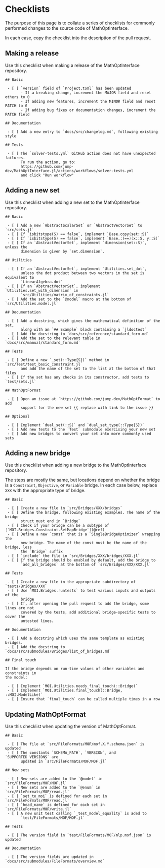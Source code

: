 # Checklists

The purpose of this page is to collate a series of checklists for commonly
performed changes to the source code of MathOptInterface.

In each case, copy the checklist into the description of the pull request.

## Making a release

Use this checklist when making a release of the MathOptInterface repository.

```
## Basic

 - [ ] `version` field of `Project.toml` has been updated
       - If a breaking change, increment the MAJOR field and reset others to 0
       - If adding new features, increment the MINOR field and reset PATCH to 0
       - If adding bug fixes or documentation changes, increment the PATCH field

## Documentation

 - [ ] Add a new entry to `docs/src/changelog.md`, following existing style

## Tests

 - [ ] The `solver-tests.yml` GitHub action does not have unexpected failures.
       To run the action, go to:
       https://github.com/jump-dev/MathOptInterface.jl/actions/workflows/solver-tests.yml
       and click "Run workflow"
```

## Adding a new set

Use this checklist when adding a new set to the MathOptInterface repository.

```
## Basic

 - [ ] Add a new `AbstractScalarSet` or `AbstractVectorSet` to `src/sets.jl`
 - [ ] If `isbitstype(S) == false`, implement `Base.copy(set::S)`
 - [ ] If `isbitstype(S) == false`, implement `Base.:(==)(x::S, y::S)`
 - [ ] If an `AbstractVectorSet`, implement `dimension(set::S)`, unless the
       dimension is given by `set.dimension`.

## Utilities

 - [ ] If an `AbstractVectorSet`, implement `Utilities.set_dot`,
       unless the dot product between two vectors in the set is equivalent to
       `LinearAlgebra.dot`
 - [ ] If an `AbstractVectorSet`, implement `Utilities.set_with_dimension` in
       `src/Utilities/matrix_of_constraints.jl`
 - [ ] Add the set to the `@model` macro at the bottom of `src/Utilities.model.jl`

## Documentation

 - [ ] Add a docstring, which gives the mathematical definition of the set,
       along with an `## Example` block containing a `jldoctest`
 - [ ] Add the docstring to `docs/src/reference/standard_form.md`
 - [ ] Add the set to the relevant table in `docs/src/manual/standard_form.md`

## Tests

 - [ ] Define a new `_set(::Type{S})` method in `src/Test/test_basic_constraint.jl`
       and add the name of the set to the list at the bottom of that files
 - [ ] If the set has any checks in its constructor, add tests to `test/sets.jl`

## MathOptFormat

 - [ ] Open an issue at `https://github.com/jump-dev/MathOptFormat` to add
       support for the new set {{ replace with link to the issue }}

## Optional

 - [ ] Implement `dual_set(::S)` and `dual_set_type(::Type{S})`
 - [ ] Add new tests to the `Test` submodule exercising your new set
 - [ ] Add new bridges to convert your set into more commonly used sets
```

## Adding a new bridge

Use this checklist when adding a new bridge to the MathOptInterface repository.

The steps are mostly the same, but locations depend on whether the bridge is a
`Constraint`, `Objective`, or `Variable` bridge. In each case below, replace
`XXX` with the appropriate type of bridge.

```
## Basic

 - [ ] Create a new file in `src/Bridges/XXX/bridges`
 - [ ] Define the bridge, following existing examples. The name of the bridge
       struct must end in `Bridge`
 - [ ] Check if your bridge can be a subtype of [`MOI.Bridges.Constraint.SetMapBridge`](@ref)
 - [ ] Define a new `const` that is a `SingleBridgeOptimizer` wrapping the
       new bridge. The name of the const must be the name of the bridge, less
       the `Bridge` suffix
 - [ ] `include` the file in `src/Bridges/XXX/bridges/XXX.jl`
 - [ ] If the bridge should be enabled by default, add the bridge to
       `add_all_bridges` at the bottom of `src/Bridges/XXX/XXX.jl`

## Tests

 - [ ] Create a new file in the appropriate subdirectory of `tests/Bridges/XXX`
 - [ ] Use `MOI.Bridges.runtests` to test various inputs and outputs of the
       bridge
 - [ ] If, after opening the pull request to add the bridge, some lines are not
       covered by the tests, add additional bridge-specific tests to cover the
       untested lines.

## Documentation

 - [ ] Add a docstring which uses the same template as existing bridges.
 - [ ] Add the docstring to `docs/src/submodules/Bridges/list_of_bridges.md`

## Final touch

If the bridge depends on run-time values of other variables and constraints in
the model:

 - [ ] Implement `MOI.Utilities.needs_final_touch(::Bridge)`
 - [ ] Implement `MOI.Utilities.final_touch(::Bridge, ::MOI.ModelLike)`
 - [ ] Ensure that `final_touch` can be called multiple times in a row
```

## Updating MathOptFormat

Use this checklist when updating the version of MathOptFormat.

```
## Basic

 - [ ] The file at `src/FileFormats/MOF/mof.X.Y.schema.json` is updated
 - [ ] The constants `SCHEMA_PATH`, `VERSION`, and `SUPPORTED_VERSIONS` are
       updated in `src/FileFormats/MOF/MOF.jl`

## New sets

 - [ ] New sets are added to the `@model` in `src/FileFormats/MOF/MOF.jl`
 - [ ] New sets are added to the `@enum` in `src/FileFormats/MOF/read.jl`
 - [ ] `set_to_moi` is defined for each set in `src/FileFormats/MOF/read.jl`
 - [ ] `head_name` is defined for each set in `src/FileFormats/MOF/write.jl`
 - [ ] A new unit test calling `_test_model_equality` is aded to
       `test/FileFormats/MOF/MOF.jl`

## Tests

 - [ ] The version field in `test/FileFormats/MOF/nlp.mof.json` is updated

## Documentation

 - [ ] The version fields are updated in `docs/src/submodules/FileFormats/overview.md`
```
